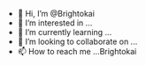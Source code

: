 - 👋 Hi, I’m @Brightokai
- 👀 I’m interested in ...
- 🌱 I’m currently learning ...
- 💞️ I’m looking to collaborate on ...
- 📫 How to reach me ...Brightokai

<!---
Brightokai/Brightokai is a ✨ special ✨ repository because its `README.md` (this file) appears on your GitHub profile.
You can click the Preview link to take a look at your changes.
--->
